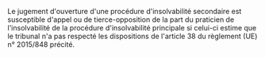 Le jugement d'ouverture d'une procédure d'insolvabilité secondaire est susceptible d'appel ou de tierce-opposition de la part du praticien de l'insolvabilité de la procédure d'insolvabilité principale si celui-ci estime que le tribunal n'a pas respecté les dispositions de l'article 38 du règlement (UE) n° 2015/848 précité.
